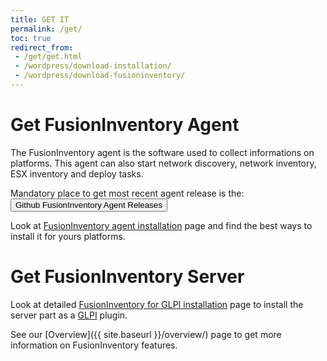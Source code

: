 ```yaml
---
title: GET IT
permalink: /get/
toc: true
redirect_from:
 - /get/get.html
 - /wordpress/download-installation/
 - /wordpress/download-fusioninventory/
---
```


# Get FusionInventory Agent

The FusionInventory agent is the software used to collect informations on platforms. This agent
can also start network discovery, network inventory, ESX inventory and deploy tasks.

Mandatory place to get most recent agent release is the: <button class="button-save large" onclick="window.location.href='https://github.com/fusioninventory/fusioninventory-agent/releases'">Github FusionInventory Agent Releases</button>

Look at [FusionInventory agent installation](https://documentation.fusioninventory.org/%20FusionInventory_agent/%20%20%20Installation/windows/) page
and find the best ways to install it for yours platforms.

# Get FusionInventory Server

Look at detailed [FusionInventory for GLPI installation](https://documentation.fusioninventory.org/%20FusionInventory_for_GLPI/%20%20Installation%20%26%20update/1.installation/)
page to install the server part as a [GLPI](http://glpi-project.org/) plugin.

See our [Overview]({{ site.baseurl }}/overview/) page to get more information on FusionInventory features.
